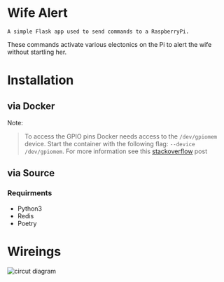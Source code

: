 # Wife Alert

	A simple Flask app used to send commands to a RaspberryPi.
These commands activate various electonics on the Pi to alert the
wife without startling her.

# Installation

## via Docker

Note:
  > To access the GPIO pins Docker needs access to the `/dev/gpiomem` device.
  > Start the container with the following flag: `--device /dev/gpiomem`.
  > For more information see this [stackoverflow](https://stackoverflow.com/questions/30059784/docker-access-to-raspberry-pi-gpio-pins) post

## via Source

### Requirments
  * Python3
  * Redis
  * Poetry

# Wireings

![circut diagram](/img/circuit.svg)
